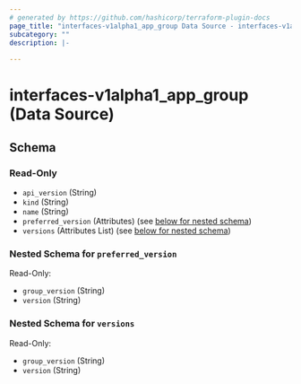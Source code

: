 ```yaml
---
# generated by https://github.com/hashicorp/terraform-plugin-docs
page_title: "interfaces-v1alpha1_app_group Data Source - interfaces-v1alpha1"
subcategory: ""
description: |-
  
---
```


# interfaces-v1alpha1_app_group (Data Source)





<!-- schema generated by tfplugindocs -->
## Schema

### Read-Only

- `api_version` (String)
- `kind` (String)
- `name` (String)
- `preferred_version` (Attributes) (see [below for nested schema](#nestedatt--preferred_version))
- `versions` (Attributes List) (see [below for nested schema](#nestedatt--versions))

<a id="nestedatt--preferred_version"></a>
### Nested Schema for `preferred_version`

Read-Only:

- `group_version` (String)
- `version` (String)


<a id="nestedatt--versions"></a>
### Nested Schema for `versions`

Read-Only:

- `group_version` (String)
- `version` (String)
